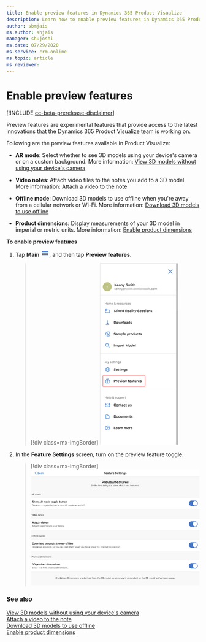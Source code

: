 ```yaml
---
title: Enable preview features in Dynamics 365 Product Visualize
description: Learn how to enable preview features in Dynamics 365 Product Visualize.
author: sbmjais
ms.author: shjais
manager: shujoshi
ms.date: 07/29/2020
ms.service: crm-online
ms.topic: article
ms.reviewer:
---
```


# Enable preview features

[!INCLUDE [cc-beta-prerelease-disclaimer](../includes/cc-beta-prerelease-disclaimer.md)]

Preview features are experimental features that provide access to the latest innovations that the Dynamics 365 Product Visualize team is working on.

Following are the preview features available in Product Visualize:

- **AR mode**: Select whether to see 3D models using your device's camera or on a custom background. More information: [View 3D models without using your device's camera](ar-mode.md)

- **Video notes**: Attach video files to the notes you add to a 3D model. More information: [Attach a video to the note](add-note.md#view-the-notes-attached-to-a-model)

- **Offline mode**: Download 3D models to use offline when you're away from a cellular network or Wi-Fi. More information: [Download 3D models to use offline](download-models.md)

- **Product dimensions**: Display measurements of your 3D model in imperial or metric units. More information: [Enable product dimensions](product-dimensions.md)

**To enable preview features**

1. Tap **Main** ![Main menu](media/hamburger-icon.png "Main menu"), and then tap **Preview features**.

    > [!div class=mx-imgBorder]
    > ![Preview features](media/preview-features.png "Preview features")

2. In the **Feature Settings** screen, turn on the preview feature toggle.

    > [!div class=mx-imgBorder]
    > ![Feature settings screen](media/feature-settings-screen.png "Feature settings screen")

### See also

[View 3D models without using your device's camera](ar-mode.md)<br>
[Attach a video to the note](add-note.md#view-the-notes-attached-to-a-model)<br>
[Download 3D models to use offline](download-models.md)<br>
[Enable product dimensions](product-dimensions.md)
